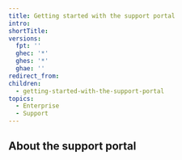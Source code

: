 ```yaml
---
title: Getting started with the support portal
intro: 
shortTitle: 
versions:
  fpt: ''
  ghec: '*'
  ghes: '*'
  ghae: ''
redirect_from:
children:
  - getting-started-with-the-support-portal
topics:
  - Enterprise
  - Support
---
```


## About the support portal

